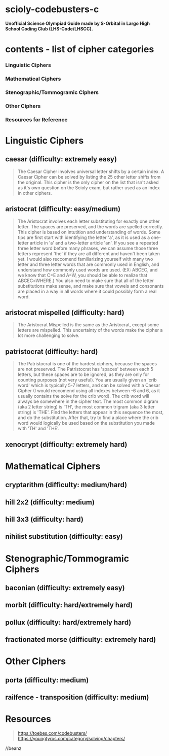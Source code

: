 # scioly-codebusters-c
**Unofficial Science Olympiad Guide made by S-Orbital in Largo High School Coding Club (LHS-Code/LHSCC).**
# contents - list of cipher categories
### Linguistic Ciphers
### Mathematical Ciphers
### Stenographic/Tommogramic Ciphers
### Other Ciphers
### Resources for Reference

# Linguistic Ciphers

## caesar (difficulty: extremely easy)
> The Caesar Cipher involves universal letter shifts by a certain index. A Caesar Cipher can be solved by listing the 25 other letter shifts from the original. This cipher is the only cipher on the list that isn't asked as it's own question on the Scioly exam, but rather used as an index in other ciphers. 

## aristocrat (difficulty: easy/medium)
> The Aristocrat involves each letter substituting for exactly one other letter. The spaces are preserved, and the words are spelled correctly. This cipher is based on intutition and understanding of words. Some tips are first start with identifying the letter 'a', as it is used as a one-letter article in 'a' and a two-letter article 'an'. If you see a repeated three letter word before many phrases, we can assume those three letters represent 'the' if they are all different and haven't been taken yet. I would also reccomend familiarizing yourself with many two letter and three letter words that are commonly used in English, and understand how commonly used words are used. (EX: ABCEC, and we know that C=E and A=W, you should be able to realize that ABCEC=WHERE.) You also need to make sure that all of the letter substitutions make sense, and make sure that vowels and consonants are placed in a way in all words where it could possibly form a real word.

## aristocrat mispelled (difficulty: hard)
> The Aristocrat Mispelled is the same as the Aristocrat, except some letters are mispelled. This uncertainty of the words make the cipher a lot more challenging to solve.

## patristocrat (difficulty: hard)
> The Patristocrat is one of the hardest ciphers, because the spaces are not preserved. The Patristocrat has 'spaces' between each 5 letters, but these spaces are to be ignored, as they are only for counting purposes (not very useful). You are usually given an 'crib word' which is typically 5-7 letters, and can be solved with a Caesar Cipher (I would reccomend using all indexes between -6 and 6, as it usually contains the solve for the crib word). The crib word will always be somewhere in the cipher text. The most common digram (aka 2 letter string) is 'TH', the most common trigram (aka 3 letter string) is 'THE'. Find the letters that appear in this sequence the most, and do the substitution. After that, try to find a place where the crib word would logically be used based on the substitution you made with 'TH' and 'THE'. 

## xenocrypt (difficulty: extremely hard)  

# Mathematical Ciphers
## cryptarithm (difficulty: medium/hard)  
## hill 2x2 (difficulty: medium)  
## hill 3x3 (difficulty: hard)  
## nihilist substitution (difficulty: easy)  

# Stenographic/Tommogramic Ciphers
## baconian (difficulty: extremely easy)  
## morbit (difficulty: hard/extremely hard)  
## pollux (difficulty: hard/extremely hard)  
## fractionated morse (difficulty: extremely hard)  

# Other Ciphers
## porta (difficulty: medium)  
## railfence - transposition (difficulty: medium)

# Resources
> https://toebes.com/codebusters/
> https://youngtyros.com/category/solving/chapters/





//beanz
